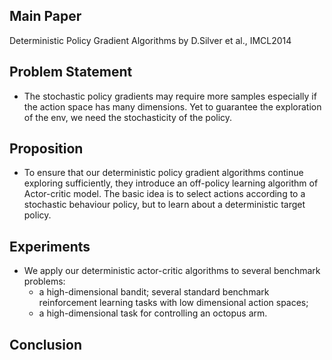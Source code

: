 ## Main Paper

Deterministic Policy Gradient Algorithms by D.Silver et al., IMCL2014



## Problem Statement

- The stochastic policy gradients may require more samples especially if the action space has many dimensions. Yet to guarantee the exploration of the env, we need the stochasticity of the policy.



## Proposition

- To ensure that our deterministic policy gradient algorithms continue exploring sufficiently, they introduce an off-policy learning algorithm of Actor-critic model. The basic idea is to select actions according to a stochastic behaviour policy, but to learn about a deterministic target policy.



## Experiments

- We apply our deterministic actor-critic algorithms to several benchmark problems:
  - a high-dimensional bandit; several standard benchmark reinforcement learning tasks with low dimensional action spaces;
  - a high-dimensional task for controlling an octopus arm.



## Conclusion



